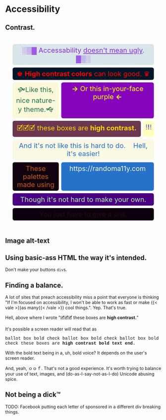 # Accessibility

<style>
.access_container {
  display: grid;
  grid-template-columns: auto auto auto;
  padding: 20px;
  border-radius: 10px;
}
.item {
  background-color: #80cbc4;
  background-clip: padding-box;
  border-radius: 10px;
  border: 4px solid #fff0;
  padding: 7px;
  font-size: 22px;
  text-align: center;
}
.style1 {
  color: blueviolet;
  background-color: #d9e6e9;
  grid-column-start: 1;
  grid-column-end: 4;
}
.style2 {
 color: red;
  background-color: #011728;
  grid-column-start: 1;
  grid-column-end: 4;
}
.style3
{
color: gold;
  background-color: #6b3850;
      grid-column-start: 1;
  grid-column-end: 3;
}
.style4{
color: yellow;
  background-color: #8607bb;
  grid-column-start: 2;
  grid-column-end: 4;
}
.style5{
 color: #aeedad;
  background-color: indigo;
     grid-column-start: 1;
  grid-column-end: 4;
}
.style6{
 color: #6562e5;
  background-color: #ffffbd;
}
.style7{
color: #247849;
  background-color: #faf8d8;
}
.style8{
color: #cc580e;
  background-color: #11020f;
}
.style9{
color: #2672c8;
  background-color: #f9f9e4;
      grid-column-start: 1;
  grid-column-end: 4;
}
.style10{
 color: #f9f9e4;
  background-color: #2672c8;
   grid-column-start: 2;
  grid-column-end: 4;
}
.style11{
 color: #200F0F;
  background-color: #0C000F;
   grid-column-start: 1;
  grid-column-end: 4;
}
</style>

## Contrast.

<div class="access_container">
    <div class="item style1">░▒▓ Accessability <u>doesn't mean ugly</u>. ▓▒░</div>
    <div class="item style2">♚ <b>High contrast colors</b> can look good. ♛</div>
    <div class="item style7">🙟Like this, nice nature-y theme.🙝</div>
    <div class="item style4"><b>→</b> Or this in-your-face purple <b>←</b></div>
    <div class="item style3">🗹🗹🗹 these boxes are <b>high contrast.</b></div>
    <div class="item style6">!<b>!</b>!</div>
    <div class="item style9">And it's not like this is hard to do. &nbsp&nbsp Hell, it's easier!</div>
    <div class="item style8">These palettes made using</div>
    <div class="item style10">https://randoma11y.com</div>
    <div class="item style5"> Though it's not hard to make your own.</div>
    <div class="item style11"> You just have to give a shit.</div>
</div>



## Image alt-text

## Using basic-ass HTML the way it's intended.
Don't make your buttons `div`s.


## Finding a balance.
A lot of sites that preach accessibility miss a point that everyone is thinking "If I'm focused on accessibility, I won't be able to work as fast or make {{< vale >}}as many{{< /vale >}} cool things.". Yep. That's true.

Hell, above where I wrote "🗹🗹🗹 these boxes are <b>high contrast.</b>"

It's possible a screen reader will read that as

<p style="font-family: 'Courier New', monospace;">ballot box bold check ballot box bold check ballot box bold check these boxes are <b> high contrast bold text end. </b></p>

With the bold text being in a, uh, bold voice? It depends on the user's screen reader.

And, yeah, ｏｏｆ. That's not a good experience. It's worth trying to balance your use of text, images, and (do-as-I-say-not-as-I-do) Unicode abusing spice. 

## Not being a dick™
TODO: Facebook putting each letter of sponsored in a different div breaking things.
